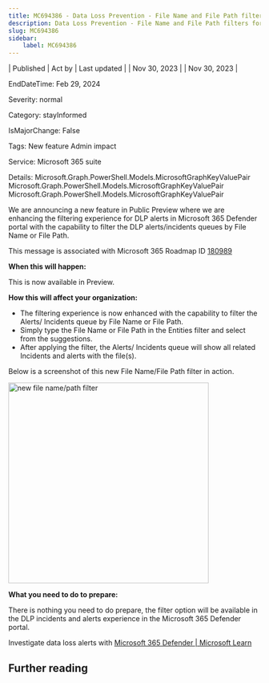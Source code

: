 ```yaml
---
title: MC694386 - Data Loss Prevention - File Name and File Path filters for DLP alerts in Microsoft 365 Defender portal
description: Data Loss Prevention - File Name and File Path filters for DLP alerts in Microsoft 365 Defender portal
slug: MC694386
sidebar:
    label: MC694386
---
```



| Published | Act by | Last updated |
| Nov 30, 2023 |  | Nov 30, 2023 |

EndDateTime: Feb 29, 2024

Severity: normal

Category: stayInformed

IsMajorChange: False

Tags: New feature Admin impact

Service: Microsoft 365 suite

Details: Microsoft.Graph.PowerShell.Models.MicrosoftGraphKeyValuePair Microsoft.Graph.PowerShell.Models.MicrosoftGraphKeyValuePair Microsoft.Graph.PowerShell.Models.MicrosoftGraphKeyValuePair

<p>We are announcing a new feature in Public Preview where we are enhancing the filtering experience for DLP alerts in Microsoft 365 Defender portal with the capability to filter the DLP alerts/incidents queues by File Name or File Path.</p>
<p>This message is associated with Microsoft 365 Roadmap ID <a href="https://www.microsoft.com/microsoft-365/roadmap?filters=&amp;searchterms=180989" target="_blank">180989</a></p>
<p><b>When this will happen:</b></p>

<p>This is now available in Preview.</p>

<p><b>How this will affect your organization:</b></p>

<ul><li>The filtering experience is now enhanced with the capability to filter the Alerts/ Incidents queue by File Name or File Path. 
</li><li>Simply type the File Name or File Path in the Entities filter and select from the suggestions. 
</li><li>After applying the filter, the Alerts/ Incidents queue will show all related Incidents and alerts with the file(s). 
</li></ul><p>Below is a screenshot of this new File Name/File Path filter in action. 
</p><p><img src="https://img-prod-cms-rt-microsoft-com.akamaized.net/cms/api/am/imageFileData/RW1eXGo?ver=1c96" style="width: 400px;" alt="new file name/path filter"><br></p>
<p><b>What you need to do to prepare:</b></p>
<p>There is nothing you need to do prepare, the filter option will be available in the DLP incidents and alerts experience in the Microsoft 365 Defender portal.</p>

<p>Investigate data loss alerts with <a href="https://learn.microsoft.com/microsoft-365/security/defender/dlp-investigate-alerts-defender?view=o365-worldwide#investigate-dlp-alerts-in-the-microsoft-365-defender-portal" target="_blank">Microsoft 365 Defender | Microsoft Learn</a></p>

## Further reading
